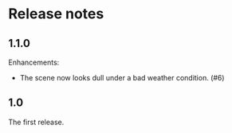 # Release notes

## 1.1.0

Enhancements:

* The scene now looks dull under a bad weather condition. (#6)

## 1.0

The first release.
